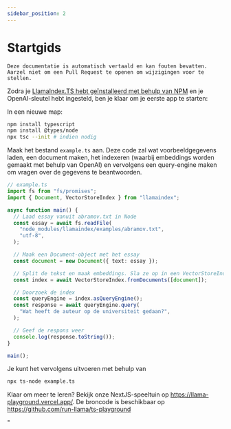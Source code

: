 ```yaml
---
sidebar_position: 2
---
```


# Startgids

`Deze documentatie is automatisch vertaald en kan fouten bevatten. Aarzel niet om een Pull Request te openen om wijzigingen voor te stellen.`

Zodra je [LlamaIndex.TS hebt geïnstalleerd met behulp van NPM](installation) en je OpenAI-sleutel hebt ingesteld, ben je klaar om je eerste app te starten:

In een nieuwe map:

```bash npm2yarn
npm install typescript
npm install @types/node
npx tsc --init # indien nodig
```

Maak het bestand `example.ts` aan. Deze code zal wat voorbeeldgegevens laden, een document maken, het indexeren (waarbij embeddings worden gemaakt met behulp van OpenAI) en vervolgens een query-engine maken om vragen over de gegevens te beantwoorden.

```ts
// example.ts
import fs from "fs/promises";
import { Document, VectorStoreIndex } from "llamaindex";

async function main() {
  // Laad essay vanuit abramov.txt in Node
  const essay = await fs.readFile(
    "node_modules/llamaindex/examples/abramov.txt",
    "utf-8",
  );

  // Maak een Document-object met het essay
  const document = new Document({ text: essay });

  // Split de tekst en maak embeddings. Sla ze op in een VectorStoreIndex
  const index = await VectorStoreIndex.fromDocuments([document]);

  // Doorzoek de index
  const queryEngine = index.asQueryEngine();
  const response = await queryEngine.query(
    "Wat heeft de auteur op de universiteit gedaan?",
  );

  // Geef de respons weer
  console.log(response.toString());
}

main();
```

Je kunt het vervolgens uitvoeren met behulp van

```bash
npx ts-node example.ts
```

Klaar om meer te leren? Bekijk onze NextJS-speeltuin op https://llama-playground.vercel.app/. De broncode is beschikbaar op https://github.com/run-llama/ts-playground

"
